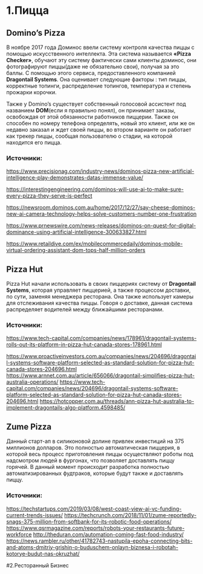 # 1.Пицца

## Domino’s Pizza

В ноябре 2017 года Доминос ввели систему контроля качества пиццы с помощью искусственного интеллекта. Эта система называется **«Pizza Checker»**, обучают эту систему фактически сами клиенты доминос, они фотографируют пиццы(даже не обязательно свои), получая за это баллы. С помощью этого сервиса, предоставленного компанией **Dragontail Systems**. Она оценивает следующие факторы : тип пиццы, корректные топинги, распределение топингов, температура и степень прожарки корочки.

Также у Domino’s существует собственный голосовой ассистент под названием **DOM**(если я правильно понял), он принимает заказы, освобождая от этой обязанности работников пиццерии. Также он способен по номеру телефона определять, новый это клиент, или же он недавно заказал и ждет своей пиццы, во втором варианте он работает как трекер пиццы, сообщая пользователю о стадии, на которой находится его пицца.


### Источники:
https://www.precisionag.com/industry-news/dominos-pizza-new-artificial-intelligence-play-demonstrates-datas-immense-value/

https://interestingengineering.com/dominos-will-use-ai-to-make-sure-every-pizza-they-serve-is-perfect

https://newsroom.dominos.com.au/home/2017/12/27/say-cheese-dominos-new-ai-camera-technology-helps-solve-customers-number-one-frustration

https://www.prnewswire.com/news-releases/dominos-on-quest-for-digital-dominance-using-artificial-intelligence-300633827.html

https://www.retaildive.com/ex/mobilecommercedaily/dominos-mobile-virtual-ordering-assistant-dom-tops-half-million-orders


## Pizza Hut

Pizza Hut начали использовать в своих пиццериях систему от **Dragontail Systems**, которая управляет пиццерией, а также процессом доставки, по сути, заменяя менеджера ресторана. Она также использует камеры для отслеживания качества пиццы. Говоря о доставке, данная система распределяет водителей между ближайшими ресторанами.


### Источники:
https://www.tech-capital.com/companies/news/178961/dragontail-systems-rolls-out-its-platform-in-pizza-hut-canada-stores-178961.html

https://www.proactiveinvestors.com.au/companies/news/204696/dragontail-systems-software-platform-selected-as-standard-solution-for-pizza-hut-canada-stores-204696.html
https://www.arnnet.com.au/article/656066/dragontail-simplifies-pizza-hut-australia-operations/
https://www.tech-capital.com/companies/news/204696/dragontail-systems-software-platform-selected-as-standard-solution-for-pizza-hut-canada-stores-204696.html
https://hotcopper.com.au/threads/ann-pizza-hut-australia-to-implement-dragontails-algo-platform.4598485/


## Zume Pizza

Данный старт-ап в силиконовой долине привлек инвестиций на 375 миллионов долларов. Это полностью автоматическая пиццерия, в которой весь процесс приготовления пиццы осуществляют роботы под надсмотром людей в фургонах, что позволяет доставлять пиццу горячей. В данный момент происходит разработка полностью автоматизированных фудтраков, которые будут также и доставлять пиццу.

### Источники:

https://techstartups.com/2019/03/08/west-coast-view-ai-vc-funding-current-trends-issues/
https://techcrunch.com/2018/11/01/zume-reportedly-snags-375-million-from-softbank-for-its-robotic-food-operations/
https://www.qsrmagazine.com/reports/robots-your-restaurants-future-workforce
http://theduran.com/automation-coming-fast-food-industry/
https://news.rambler.ru/other/41782743-nastupila-epoha-connecting-bits-and-atoms-dmitriy-grishin-o-buduschem-onlayn-biznesa-i-robotah-kotorye-budut-nas-okruzhat/


#2.Ресторанный Бизнес
